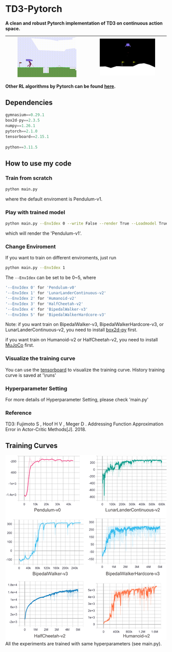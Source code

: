 # TD3-Pytorch

**A clean and robust Pytorch implementation of TD3 on continuous action space.**

<img src="https://github.com/XinJingHao/TD3-Pytorch/blob/main/images/Render_BWHV3.gif" width="75%" height="auto">  | <img src="https://github.com/XinJingHao/PPO-Continuous-Pytorch/blob/main/render_gif/lldcV2.gif" width="75%" height="auto">
:-----------------------:|:-----------------------:|

**Other RL algorithms by Pytorch can be found [here](https://github.com/XinJingHao/RL-Algorithms-by-Pytorch).**

## Dependencies
```python
gymnasium==0.29.1
box2d-py==2.3.5
numpy==1.26.1
pytorch==2.1.0
tensorboard==2.15.1

python==3.11.5
```

## How to use my code
### Train from scratch
```bash
python main.py
```
where the default enviroment is Pendulum-v1.  

### Play with trained model
```bash
python main.py --EnvIdex 0 --write False --render True --Loadmodel True --ModelIdex 10
```
which will render the 'Pendulum-v1'.  

### Change Enviroment
If you want to train on different enviroments, just run 
```bash
python main.py --EnvIdex 1
```
The ```--EnvIdex``` can be set to be 0~5, where
```bash
'--EnvIdex 0' for 'Pendulum-v0'  
'--EnvIdex 1' for 'LunarLanderContinuous-v2'  
'--EnvIdex 2' for 'Humanoid-v2'  
'--EnvIdex 3' for 'HalfCheetah-v2'  
'--EnvIdex 4' for 'BipedalWalker-v3'  
'--EnvIdex 5' for 'BipedalWalkerHardcore-v3' 
```

Note: if you want train on BipedalWalker-v3, BipedalWalkerHardcore-v3, or LunarLanderContinuous-v2, you need to install [box2d-py](https://gymnasium.farama.org/environments/box2d/) first.

if you want train on Humanoid-v2 or HalfCheetah-v2, you need to install [MuJoCo](https://gymnasium.farama.org/environments/mujoco/) first.

### Visualize the training curve
You can use the [tensorboard](https://pytorch.org/docs/stable/tensorboard.html) to visualize the training curve. History training curve is saved at '\runs'

### Hyperparameter Setting
For more details of Hyperparameter Setting, please check 'main.py'

### Reference
TD3: Fujimoto S , Hoof H V , Meger D . Addressing Function Approximation Error in Actor-Critic Methods[J]. 2018.

## Training Curves
<img src="https://github.com/XinJingHao/TD3-Pytorch/blob/main/images/TD3results.png" width=700>
All the experiments are trained with same hyperparameters (see main.py). 

